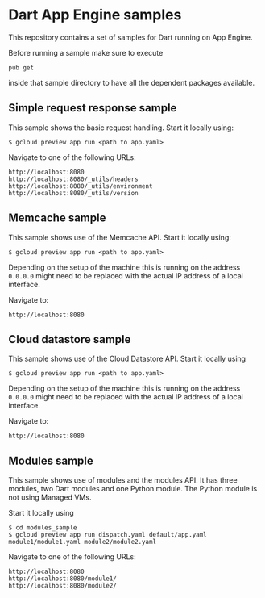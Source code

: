 Dart App Engine samples
=======================

This repository contains a set of samples for Dart running on App Engine.

Before running a sample make sure to execute

    pub get

inside that sample directory to have all the dependent packages available.

Simple request response sample
------------------------------
This sample shows the basic request handling. Start it locally using:

    $ gcloud preview app run <path to app.yaml>

Navigate to one of the following URLs:

    http://localhost:8080
    http://localhost:8080/_utils/headers
    http://localhost:8080/_utils/environment
    http://localhost:8080/_utils/version

Memcache sample
---------------
This sample shows use of the Memcache API. Start it locally using:

    $ gcloud preview app run <path to app.yaml>

Depending on the setup of the machine this is running on the address `0.0.0.0`
might need to be replaced with the actual IP address of a local interface. 

Navigate to:

    http://localhost:8080

Cloud datastore sample
----------------------
This sample shows use of the Cloud Datastore API. Start it locally using

    $ gcloud preview app run <path to app.yaml>

Depending on the setup of the machine this is running on the address `0.0.0.0`
might need to be replaced with the actual IP address of a local interface. 

Navigate to:

    http://localhost:8080

Modules sample
--------------
This sample shows use of modules and the modules API. It has three modules,
two Dart modules and one Python module. The Python module is not using Managed
VMs.

Start it locally using

    $ cd modules_sample
    $ gcloud preview app run dispatch.yaml default/app.yaml module1/module1.yaml module2/module2.yaml

Navigate to one of the following URLs:

    http://localhost:8080
    http://localhost:8080/module1/
    http://localhost:8080/module2/

